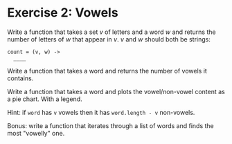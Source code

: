 # Exercise 2: Vowels

Write a function that takes a set *v* of letters and a word *w*
and returns the number of letters of *w* that appear in *v*.
*v* and *w* should both be strings:

    count = (v, w) ->
      ____

Write a function that takes a word and returns the number of vowels it
contains.

Write a function that takes a word and plots the vowel/non-vowel content
as a pie chart. With a legend.

Hint: if ```word``` has ```v``` vowels then it has ```word.length - v```
non-vowels.

Bonus: write a function that iterates through a list of words and finds
the most "vowelly" one.
